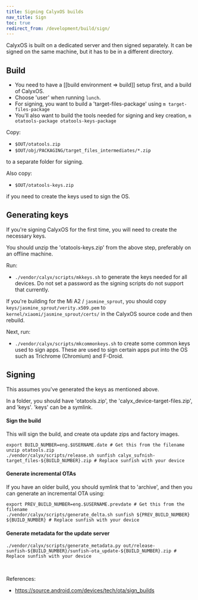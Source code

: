 ```yaml
---
title: Signing CalyxOS builds
nav_title: Sign
toc: true
redirect_from: /development/build/sign/
---
```


CalyxOS is built on a dedicated server and then signed separately. It can be signed on the same machine, but it has to be in a different directory.

## Build

* You need to have a [[build environment => build]] setup first, and a build of CalyxOS.
* Choose 'user' when running `lunch`.
* For signing, you want to build a 'target-files-package' using `m target-files-package`
* You'll also want to build the tools needed for signing and key creation, `m otatools-package otatools-keys-package`

Copy:
* `$OUT/otatools.zip`
* `$OUT/obj/PACKAGING/target_files_intermediates/*.zip`

to a separate folder for signing.

Also copy:
* `$OUT/otatools-keys.zip`

if you need to create the keys used to sign the OS.

## Generating keys

If you're signing CalyxOS for the first time, you will need to create the necessary keys.

You should unzip the 'otatools-keys.zip' from the above step, preferably on an offline machine.

Run:
* `./vendor/calyx/scripts/mkkeys.sh` to generate the keys needed for all devices. Do not set a password as the signing scripts do not support that currently.

If you're building for the Mi A2 / `jasmine_sprout`, you should copy `keys/jasmine_sprout/verity.x509.pem` to `kernel/xiaomi/jasmine_sprout/certs/` in the CalyxOS source code and then rebuild.

Next, run:
* `./vendor/calyx/scripts/mkcommonkeys.sh` to create some common keys used to sign apps. These are used to sign certain apps put into the OS such as Trichrome (Chromium) and F-Droid.

## Signing

This assumes you've generated the keys as mentioned above.

In a folder, you should have 'otatools.zip', the 'calyx_device-target-files.zip', and 'keys'. 'keys' can be a symlink.

#### Sign the build
This will sign the build, and create ota update zips and factory images.

```shell
export BUILD_NUMBER=eng.$USERNAME.date # Get this from the filename
unzip otatools.zip
./vendor/calyx/scripts/release.sh sunfish calyx_sufnish-target_files-${BUILD_NUMBER}.zip # Replace sunfish with your device
```

#### Generate incremental OTAs
If you have an older build, you should symlink that to 'archive', and then you can generate an incremental OTA using:

```shell
export PREV_BUILD_NUMBER=eng.$USERNAME.prevdate # Get this from the filename
./vendor/calyx/scripts/generate_delta.sh sunfish ${PREV_BUILD_NUMBER} ${BUILD_NUMBER} # Replace sunfish with your device
```

#### Generate metadata for the update server

```shell
./vendor/calyx/scripts/generate_metadata.py out/release-sunfish-${BUILD_NUMBER}/sunfish-ota_update-${BUILD_NUMBER}.zip # Replace sunfish with your device
```

<br />

References:
* <https://source.android.com/devices/tech/ota/sign_builds>
